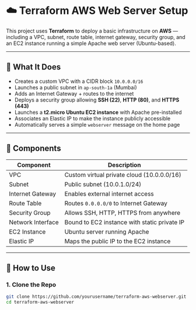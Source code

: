 # ☁️ Terraform AWS Web Server Setup

This project uses **Terraform** to deploy a basic infrastructure on **AWS** — including a VPC, subnet, route table, internet gateway, security group, and an EC2 instance running a simple Apache web server (Ubuntu-based).

---

## 🚀 What It Does

- Creates a custom VPC with a CIDR block `10.0.0.0/16`
- Launches a public subnet in `ap-south-1a` (Mumbai)
- Adds an Internet Gateway + routes to the internet
- Deploys a security group allowing **SSH (22)**, **HTTP (80)**, and **HTTPS (443)**
- Launches a **t2.micro Ubuntu EC2 instance** with Apache pre-installed
- Associates an Elastic IP to make the instance publicly accessible
- Automatically serves a simple `webserver` message on the home page

---

## 🧱 Components

| Component          | Description |
|-------------------|-------------|
| VPC               | Custom virtual private cloud (10.0.0.0/16) |
| Subnet            | Public subnet (10.0.1.0/24) |
| Internet Gateway  | Enables external internet access |
| Route Table       | Routes `0.0.0.0/0` to Internet Gateway |
| Security Group    | Allows SSH, HTTP, HTTPS from anywhere |
| Network Interface | Bound to EC2 instance with static private IP |
| EC2 Instance      | Ubuntu server running Apache |
| Elastic IP        | Maps the public IP to the EC2 instance |

---

## 📂 How to Use

### 1. Clone the Repo
```bash
git clone https://github.com/yourusername/terraform-aws-webserver.git
cd terraform-aws-webserver
